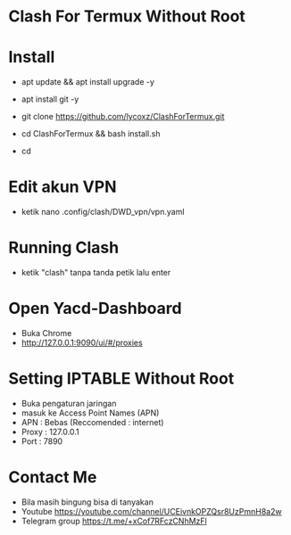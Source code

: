 # Clash For Termux Without Root

# Install
- apt update && apt install upgrade -y

- apt install git -y

- git clone https://github.com/lycoxz/ClashForTermux.git

- cd ClashForTermux && bash install.sh

- cd

# Edit akun VPN
- ketik nano .config/clash/DWD_vpn/vpn.yaml

# Running Clash
- ketik "clash" tanpa tanda petik lalu enter

# Open Yacd-Dashboard
- Buka Chrome
- http://127.0.0.1:9090/ui/#/proxies

# Setting IPTABLE Without Root
- Buka pengaturan jaringan
- masuk ke Access Point Names (APN)
- APN : Bebas (Reccomended : internet)
- Proxy : 127.0.0.1
- Port : 7890

# Contact Me
- Bila masih bingung bisa di tanyakan 
- Youtube https://youtube.com/channel/UCEivnkOPZQsr8UzPmnH8a2w
- Telegram group https://t.me/+xCof7RFczCNhMzFl

